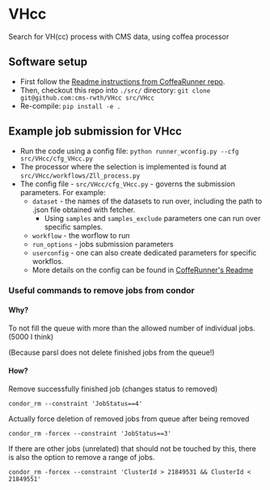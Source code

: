 # VHcc
Search for VH(cc) process with CMS data, using coffea processor

## Software setup
 * First follow the [Readme instructions from CoffeaRunner repo](https://github.com/cms-rwth/CoffeaRunner/blob/master/README.md).
 * Then, checkout this repo into `./src/` directory:
 `git clone git@github.com:cms-rwth/VHcc src/VHcc`
 * Re-compile: 
 `pip install -e .`


## Example job submission for VHcc

 * Run the code using a config file: 
```python runner_wconfig.py --cfg src/VHcc/cfg_VHcc.py```
 * The processor where the selection is implemented is found at `src/VHcc/workflows/Zll_process.py`
 * The config file - `src/VHcc/cfg_VHcc.py` - governs the submission parameters. For example:
   * `dataset` - the names of the datasets to run over, including the path to .json file obtained with fetcher.
     * Using `samples` and `samples_exclude` parameters one can run over specific samples.
   * `workflow` - the worflow to run
   * `run_options` - jobs submission parameters
   * `userconfig` - one can also create dedicated parameters for specific workflos.
   * More details on the config can be found in [CoffeRunner's Readme](//github.com/cms-rwth/CoffeaRunner/blob/master/README.md) 


### Useful commands to remove jobs from condor
#### Why?
To not fill the queue with more than the allowed number of individual jobs. (5000 I think)

(Because parsl does not delete finished jobs from the queue!)

#### How?
Remove successfully finished job (changes status to removed)
```
condor_rm --constraint 'JobStatus==4'
```
Actually force deletion of removed jobs from queue after being removed
```
condor_rm -forcex --constraint 'JobStatus==3'
```
If there are other jobs (unrelated) that should not be touched by this, there is also the option to remove a range of jobs.
```
condor_rm -forcex --constraint 'ClusterId > 21849531 && ClusterId < 21849551'
```